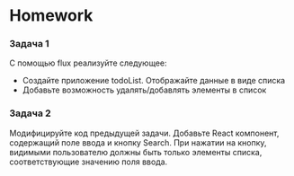 # Homework 

### Задача 1 
С помощью flux реализуйте следующее: 
* Создайте приложение todoList. Отображайте данные в виде списка 
* Добавьте возможность удалять/добавлять элементы в список 

### Задача 2 
Модифицируйте код предыдущей задачи. Добавьте React компонент, содержащий поле ввода и кнопку Search. При нажатии на кнопку,  видимыми пользователю должны быть только элементы списка, соответствующие значению поля ввода. 

